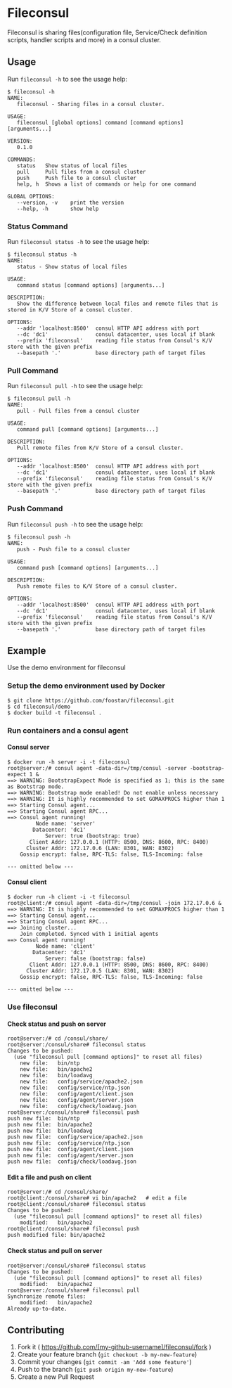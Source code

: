 # Fileconsul
Fileconsul is sharing files(configuration file, Service/Check definition scripts, handler scripts and more) in a consul cluster.

## Usage
Run `fileconsul -h` to see the usage help:

```
$ fileconsul -h
NAME:
   fileconsul - Sharing files in a consul cluster.

USAGE:
   fileconsul [global options] command [command options] [arguments...]

VERSION:
   0.1.0

COMMANDS:
   status   Show status of local files
   pull     Pull files from a consul cluster
   push     Push file to a consul cluster
   help, h  Shows a list of commands or help for one command

GLOBAL OPTIONS:
   --version, -v    print the version
   --help, -h       show help
```

### Status Command
Run `fileconsul status -h` to see the usage help:

```
$ fileconsul status -h
NAME:
   status - Show status of local files

USAGE:
   command status [command options] [arguments...]

DESCRIPTION:
   Show the difference between local files and remote files that is stored in K/V Store of a consul cluster.

OPTIONS:
   --addr 'localhost:8500'  consul HTTP API address with port
   --dc 'dc1'               consul datacenter, uses local if blank
   --prefix 'fileconsul'    reading file status from Consul's K/V store with the given prefix
   --basepath '.'           base directory path of target files
```

### Pull Command
Run `fileconsul pull -h` to see the usage help:

```
$ fileconsul pull -h
NAME:
   pull - Pull files from a consul cluster

USAGE:
   command pull [command options] [arguments...]

DESCRIPTION:
   Pull remote files from K/V Store of a consul cluster.

OPTIONS:
   --addr 'localhost:8500'  consul HTTP API address with port
   --dc 'dc1'               consul datacenter, uses local if blank
   --prefix 'fileconsul'    reading file status from Consul's K/V store with the given prefix
   --basepath '.'           base directory path of target files
```

### Push Command
Run `fileconsul push -h` to see the usage help:

```
$ fileconsul push -h
NAME:
   push - Push file to a consul cluster

USAGE:
   command push [command options] [arguments...]

DESCRIPTION:
   Push remote files to K/V Store of a consul cluster.

OPTIONS:
   --addr 'localhost:8500'  consul HTTP API address with port
   --dc 'dc1'               consul datacenter, uses local if blank
   --prefix 'fileconsul'    reading file status from Consul's K/V store with the given prefix
   --basepath '.'           base directory path of target files
```

## Example
Use the demo environment for fileconsul
### Setup the demo environment used by Docker
```
$ git clone https://github.com/foostan/fileconsul.git
$ cd fileconsul/demo
$ docker build -t fileconsul .
```

### Run containers and a consul agent
#### Consul server

```
$ docker run -h server -i -t fileconsul
root@server:/# consul agent -data-dir=/tmp/consul -server -bootstrap-expect 1 &
==> WARNING: BootstrapExpect Mode is specified as 1; this is the same as Bootstrap mode.
==> WARNING: Bootstrap mode enabled! Do not enable unless necessary
==> WARNING: It is highly recommended to set GOMAXPROCS higher than 1
==> Starting Consul agent...
==> Starting Consul agent RPC...
==> Consul agent running!
         Node name: 'server'
        Datacenter: 'dc1'
            Server: true (bootstrap: true)
       Client Addr: 127.0.0.1 (HTTP: 8500, DNS: 8600, RPC: 8400)
      Cluster Addr: 172.17.0.6 (LAN: 8301, WAN: 8302)
    Gossip encrypt: false, RPC-TLS: false, TLS-Incoming: false

--- omitted below ---
```

#### Consul client

```
$ docker run -h client -i -t fileconsul
root@client:/# consul agent -data-dir=/tmp/consul -join 172.17.0.6 &
==> WARNING: It is highly recommended to set GOMAXPROCS higher than 1
==> Starting Consul agent...
==> Starting Consul agent RPC...
==> Joining cluster...
    Join completed. Synced with 1 initial agents
==> Consul agent running!
         Node name: 'client'
        Datacenter: 'dc1'
            Server: false (bootstrap: false)
       Client Addr: 127.0.0.1 (HTTP: 8500, DNS: 8600, RPC: 8400)
      Cluster Addr: 172.17.0.5 (LAN: 8301, WAN: 8302)
    Gossip encrypt: false, RPC-TLS: false, TLS-Incoming: false

--- omitted below ---
```

### Use fileconsul

#### Check status and push on server
```
root@server:/# cd /consul/share/
root@server:/consul/share# fileconsul status
Changes to be pushed:
  (use "fileconsul pull [command options]" to reset all files)
	new file:	bin/ntp
	new file:	bin/apache2
	new file:	bin/loadavg
	new file:	config/service/apache2.json
	new file:	config/service/ntp.json
	new file:	config/agent/client.json
	new file:	config/agent/server.json
	new file:	config/check/loadavg.json
root@server:/consul/share# fileconsul push
push new file:	bin/ntp
push new file:	bin/apache2
push new file:	bin/loadavg
push new file:	config/service/apache2.json
push new file:	config/service/ntp.json
push new file:	config/agent/client.json
push new file:	config/agent/server.json
push new file:	config/check/loadavg.json
```

#### Edit a file and push on client
```
root@server:/# cd /consul/share/
root@client:/consul/share# vi bin/apache2   # edit a file
root@client:/consul/share# fileconsul status
Changes to be pushed:
  (use "fileconsul pull [command options]" to reset all files)
	modified:	bin/apache2
root@client:/consul/share# fileconsul push
push modified file:	bin/apache2
```

#### Check status and pull on server
```
root@server:/consul/share# fileconsul status
Changes to be pushed:
  (use "fileconsul pull [command options]" to reset all files)
	modified:	bin/apache2
root@server:/consul/share# fileconsul pull
Synchronize remote files:
	modified:	bin/apache2
Already up-to-date.
```

## Contributing

1. Fork it ( https://github.com/[my-github-username]/fileconsul/fork )
2. Create your feature branch (`git checkout -b my-new-feature`)
3. Commit your changes (`git commit -am 'Add some feature'`)
4. Push to the branch (`git push origin my-new-feature`)
5. Create a new Pull Request

